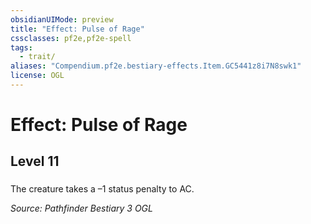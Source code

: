 ```yaml
---
obsidianUIMode: preview
title: "Effect: Pulse of Rage"
cssclasses: pf2e,pf2e-spell
tags:
  - trait/
aliases: "Compendium.pf2e.bestiary-effects.Item.GC5441z8i7N8swk1"
license: OGL
---
```

# Effect: Pulse of Rage
## Level 11
### 






The creature takes a –1 status penalty to AC.

*Source: Pathfinder Bestiary 3*
*OGL*